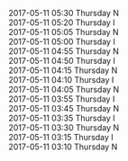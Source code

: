2017-05-11 05:30 Thursday  N  
2017-05-11 05:20 Thursday  I  
2017-05-11 05:05 Thursday  N  
2017-05-11 05:00 Thursday  I  
2017-05-11 04:55 Thursday  N  
2017-05-11 04:50 Thursday  I  
2017-05-11 04:15 Thursday  N  
2017-05-11 04:10 Thursday  I  
2017-05-11 04:05 Thursday  N  
2017-05-11 03:55 Thursday  I  
2017-05-11 03:45 Thursday  N  
2017-05-11 03:35 Thursday  I  
2017-05-11 03:30 Thursday  N  
2017-05-11 03:15 Thursday  I  
2017-05-11 03:10 Thursday  N  
